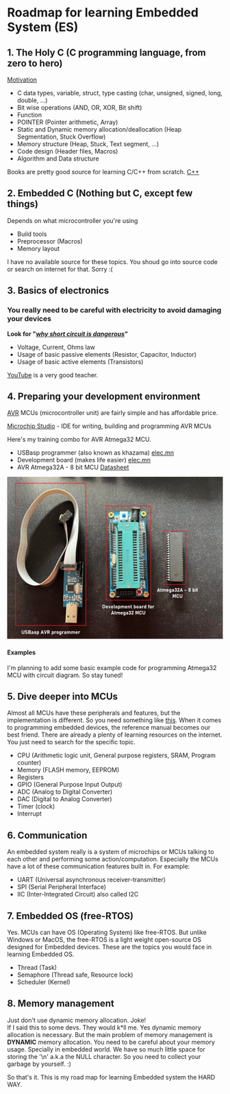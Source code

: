 # Roadmap for learning Embedded System (ES)

## 1. The Holy C (C programming language, from zero to hero)
[Motivation](https://www.youtube.com/shorts/u_eG4EaZ6uk)

 - C data types, variable, struct, type casting (char, unsigned, signed, long, double, …)
 - Bit wise operations (AND, OR, XOR, Bit shift)
 - Function
 - POINTER (Pointer arithmetic, Array)
 - Static and Dynamic memory allocation/deallocation (Heap Segmentation, Stuck Overflow)
 - Memory structure (Heap, Stuck, Text segment, ...)
 - Code design (Header files, Macros)
 - Algorithm and Data structure

Books are pretty good source for learning C/C++ from scratch. [C++](/files/Cpp%20All%20in%20One%20for%20Dummies%20-%20FreePdf-Books.com.pdf)

## 2. Embedded C (Nothing but C, except few things)
Depends on what microcontroller you're using
 - Build tools
 - Preprocessor (Macros)
 - Memory layout

I have no available source for these topics. You shoud go into source code or search on internet for that. Sorry :(

## 3. Basics of electronics
### You really need to be careful with electricity to avoid damaging your devices

**Look for "[*why short circuit is dangerous*](https://www.google.com/search?q=why+short+circuit+is+dangerous&sxsrf=AJOqlzV3q4jRhGcILuO6tQbPVyesB3xqsg%3A1674445829404&ei=BQTOY-eoGM-I4-EPwbms0Aw&oq=why+short+c&gs_lcp=Cgxnd3Mtd2l6LXNlcnAQAxgAMgUIABCRAjIFCAAQkQIyBQgAEIAEMgUIABCABDIFCAAQgAQyBQgAEIAEMgUIABCABDIFCAAQgAQyBQgAEIAEMgUIABCABDoKCAAQRxDWBBCwAzoHCCMQ6gIQJzoECCMQJzoECC4QQzoECAAQQzoICC4Q1AIQgAQ6CAguEIAEENQCOgUILhCABEoECEEYAEoECEYYAFDLBljYJWCCLWgDcAF4AYAB-gOIAYUQkgEKMS4xMS4xLjUtMZgBAKABAbABCsgBCMABAQ&sclient=gws-wiz-serp)"**

 - Voltage, Current, Ohms law
 - Usage of basic passive elements (Resistor, Capacitor, Inductor)
 - Usage of basic active elements (Transistors)

[YouTube](https://www.youtube.com/@EngineeringMindset) is a very good teacher.

## 4. Preparing your development environment
[AVR](https://en.wikipedia.org/wiki/AVR_microcontrollers) MCUs (microcontroller unit) are fairly simple and has affordable price.

[Microchip Studio](https://www.microchip.com/en-us/tools-resources/develop/microchip-studio) - IDE for writing, building and programming AVR MCUs

Here's my training combo for AVR Atmega32 MCU.
- USBasp programmer (also known as khazama) [elec.mn](https://elec.mn/category/9/product/61)
- Development board (makes life easier) [elec.mn](https://elec.mn/category/9/product/326)
- AVR Atmega32A - 8 bit MCU [Datasheet](https://ww1.microchip.com/downloads/en/DeviceDoc/Atmega32A-DataSheet-Complete-DS40002072A.pdf)

![mcu-combo](/imgs/mcu-combo.jpg)

#### Examples
I'm planning to add some basic example code for programming Atmega32 MCU with circuit diagram. So stay tuned!

## 5. Dive deeper into MCUs
Almost all MCUs have these peripherals and features, but the implementation is different. So you need something like [this](https://ww1.microchip.com/downloads/en/DeviceDoc/Atmega32A-DataSheet-Complete-DS40002072A.pdf).
When it comes to programming embedded devices, the reference manual becomes our best friend.
There are already a plenty of learning resources on the internet. You just need to search for the specific topic.

 - CPU (Arithmetic logic unit, General purpose registers, SRAM, Program counter)
 - Memory (FLASH memory, EEPROM)
 - Registers
 - GPIO (General Purpose Input Output)
 - ADC (Analog to Digital Converter)
 - DAC (Digital to Analog Converter)
 - Timer (clock)
 - Interrupt

## 6. Communication
An embedded system really is a system of microchips or MCUs talking to each other and performing some action/computation. Especially the MCUs have a lot of these communication features built in. For example:
 - UART (Universal asynchronous receiver-transmitter)
 - SPI (Serial Peripheral Interface)
 - IIC (Inter-Integrated Circuit) also called I2C

## 7. Embedded OS (free-RTOS)
Yes. MCUs can have OS (Operating System) like free-RTOS. But unlike Windows or MacOS, the free-RTOS is a light weight open-source OS designed for Embedded devices. These are the topics you would face in learning Embedded OS.
 - Thread (Task)
 - Semaphore (Thread safe, Resource lock)
 - Scheduler (Kernel)

## 8. Memory management
Just don't use dynamic memory allocation. Joke!<br>
If I said this to some devs. They would k*ll me. Yes dynamic memory allocation is necessary.
But the main problem of memory management is **DYNAMIC** memory allocation. You need to be careful about your memory usage. Specially in embedded world. We have so much little space for storing the '\n' a.k.a the NULL character. So you need to collect your garbage by yourself. :)<br>

So that's it. This is my road map for learning Embedded system the HARD WAY.